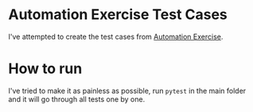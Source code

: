 # Automation Exercise Test Cases
I've attempted to create the test cases from [Automation Exercise](https://automationexercise.com/).

# How to run
I've tried to make it as painless as possible, run ```pytest``` in the main folder and it will go through all tests one by one.
